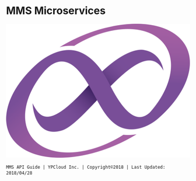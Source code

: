# MMS Microservices

![](../.gitbook/assets/mms_hi.png)

```text
MMS API Guide | YPCloud Inc. | Copyright©2018 | Last Updated: 2018/04/28
```

